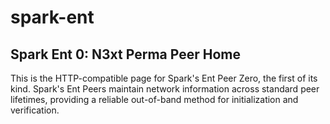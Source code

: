 # spark-ent

## Spark Ent 0: N3xt Perma Peer Home

This is the HTTP-compatible page for Spark's Ent Peer Zero, the first of its kind. Spark's Ent Peers maintain network information across standard peer lifetimes, providing a reliable out-of-band method for initialization and verification.
